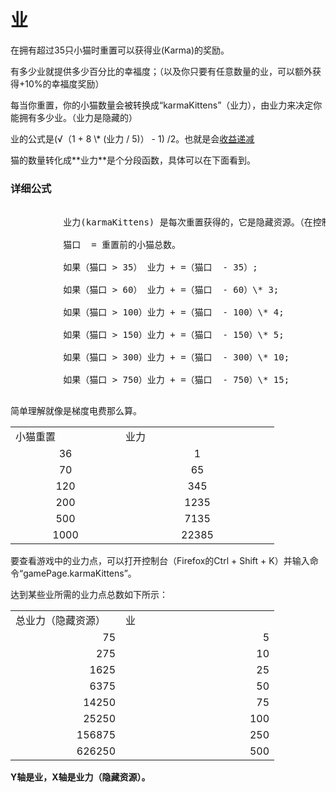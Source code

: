 # 业

<p>
    在拥有超过35只小猫时重置可以获得业(Karma)的奖励。
</p>
<p>
    有多少业就提供多少百分比的幸福度；（以及你只要有任意数量的业，可以额外获得+10%的幸福度奖励）
</p>
<p>
    每当你重置，你的小猫数量会被转换成“karmaKittens”（业力），由业力来决定你能拥有多少业。（业力是隐藏的）
</p>
<p>
    业的公式是(√（1 + 8 \* (业力 / 5)） - 1) /2。也就是会<a href="?file=005-名词解释/04-收益递减">收益递减</a>
</p>
<p>
    猫的数量转化成**业力**是个分段函数，具体可以在下面看到。
</p>

### 详细公式

<pre>

          业力(karmaKittens) 是每次重置获得的，它是隐藏资源。（在控制台中可以输入gamePage.karmaKittens查询）
      <font>
          猫口  = 重置前的小猫总数。
      <font>
          如果（猫口 &gt; 35） 业力 + =（猫口  - 35）;
      <font>
          如果（猫口 &gt; 60） 业力 + =（猫口  - 60）\* 3;
      <font>
          如果（猫口 &gt; 100）业力 + =（猫口  - 100）\* 4;
      <font>
          如果（猫口 &gt; 150）业力 + =（猫口  - 150）\* 5;
      <font>
          如果（猫口 &gt; 300）业力 + =（猫口  - 300）\* 10;
      <font>
          如果（猫口 &gt; 750）业力 + =（猫口  - 750）\* 15;
    </pre>

<p>
    简单理解就像是梯度电费那么算。
</p>

<table>
    <tbody>
        <tr>
            <td>
                <span style="display: block; width: 160px">
                    小猫重置
                </span>
            </td>
            <td>
                <span style="display: block; width: 230px">
                    业力
                </span>
            </td>
        </tr>
        <tr>
            <td style="text-align: center; ">
                36
            </td>
            <td style="text-align: center; ">
                1
            </td>
        </tr>
        <tr>
            <td style="text-align: center; ">
                70
            </td>
            <td style="text-align: center; ">
                65
            </td>
        </tr>
        <tr>
            <td style="text-align: center; ">
                120
            </td>
            <td style="text-align: center; ">
                345
            </td>
        </tr>
        <tr>
            <td style="text-align: center; ">
                200
            </td>
            <td style="text-align: center; ">
                1235
            </td>
        </tr>
        <tr>
            <td style="text-align: center; ">
                500
            </td>
            <td style="text-align: center; ">
                7135
            </td>
        </tr>
        <tr>
            <td style="text-align: center; ">
                1000
            </td>
            <td style="text-align: center; ">
                22385
            </td>
        </tr>
    </tbody>
</table>

<p>
    要查看游戏中的业力点，可以打开控制台（Firefox的Ctrl + Shift + K）并输入命令“gamePage.karmaKittens”。
</p>
<p>
    达到某些业所需的业力点总数如下所示：
</p>
<p>
</p>
<table>
    <tbody>
        <tr>
            <td>
                <span style="display: block; width: 160px">
                    总业力（隐藏资源）
                </span>
            </td>
            <td>
                <span style="display: block; width: 230px">
                    业
                </span>
            </td>
        </tr>
        <tr>
            <td style="text-align: right; ">
                75
            </td>
            <td style="text-align: right; ">
                5
            </td>
        </tr>
        <tr>
            <td style="text-align: right; ">
                275
            </td>
            <td style="text-align: right; ">
                10
            </td>
        </tr>
        <tr>
            <td style="text-align: right; ">
                1625
            </td>
            <td style="text-align: right; ">
                25
            </td>
        </tr>
        <tr>
            <td style="text-align: right; ">
                6375
            </td>
            <td style="text-align: right; ">
                50
            </td>
        </tr>
        <tr>
            <td style="text-align: right; ">
                14250
            </td>
            <td style="text-align: right; ">
                75
            </td>
        </tr>
        <tr>
            <td style="text-align: right; ">
                25250
            </td>
            <td style="text-align: right; ">
                100
            </td>
        </tr>
        <tr>
            <td style="text-align: right; ">
                156875
            </td>
            <td style="text-align: right; ">
                250
            </td>
        </tr>
        <tr>
            <td style="text-align: right; ">
                626250
            </td>
            <td style="text-align: right; ">
                500
            </td>
        </tr>
    </tbody>
</table>

<p>
</p>
<p>
    <strong>
        Y轴是业，X轴是业力（隐藏资源）。
    </strong>
</p>
<p>
    <img src="assets/images/003-49.png" alt="" style="">
</p>
